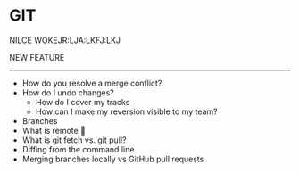 # GIT


NILCE WOKEJR:LJA:LKFJ:LKJ


NEW FEATURE

---

- How do you resolve a merge conflict?
- How do I undo changes?
  - How do I cover my tracks
  - How can I make my reversion visible to my team?
- Branches
- What is remote 🤔
- What is git fetch vs. git pull?
- Diffing from the command line
- Merging branches locally vs GitHub pull requests
